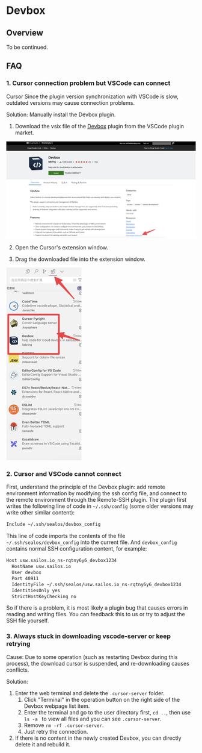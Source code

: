 # Devbox

## Overview

To be continued.

## FAQ

### 1. Cursor connection problem but VSCode can connect

Cursor Since the plugin version synchronization with VSCode is slow, outdated versions may cause connection problems.

Solution: Manually install the Devbox plugin.

1. Download the vsix file of the [Devbox](https://marketplace.visualstudio.com/items?itemName=labring.devbox-aio) plugin
   from the VSCode plugin market.

<img src="https://raw.githubusercontent.com/mlhiter/typora-images/master/CleanShot%202024-11-15%20at%2017.18.13%402x.png" alt="devbox" style="zoom:50%;" />

2. Open the Cursor's extension window.

3. Drag the downloaded file into the extension window.

​    <img src="https://raw.githubusercontent.com/mlhiter/typora-images/master/CleanShot%202024-11-19%20at%2015.03.36%402x.png" style="zoom:50%;" />

### 2. Cursor and VSCode cannot connect

First, understand the principle of the Devbox plugin: add remote environment information by modifying the ssh config
file, and connect to the remote environment through the Remote-SSH plugin. The plugin first writes the following line of
code in `~/.ssh/config` (some older versions may write other similar content):

```bash
Include ~/.ssh/sealos/devbox_config
```

This line of code imports the contents of the file `~/.ssh/sealos/devbox_config` into the current file. And
`devbox_config` contains normal SSH configuration content, for example:

```config
Host usw.sailos.io_ns-rqtny6y6_devbox1234
  HostName usw.sailos.io
  User devbox
  Port 40911
  IdentityFile ~/.ssh/sealos/usw.sailos.io_ns-rqtny6y6_devbox1234
  IdentitiesOnly yes
  StrictHostKeyChecking no
```

So if there is a problem, it is most likely a plugin bug that causes errors in reading and writing files. You can
feedback this to us or try to adjust the SSH file yourself.

### 3. Always stuck in downloading vscode-server or keep retrying

Cause: Due to some operation (such as restarting Devbox during this process), the download cursor is suspended, and
re-downloading causes conflicts.

Solution:

1. Enter the web terminal and delete the `.cursor-server` folder.
   1. Click "Terminal" in the operation button on the right side of the Devbox webpage list item.
   2. Enter the terminal and go to the user directory first, `cd ..`, then use `ls -a ` to view all files and you can
      see `.cursor-server`.
   3. Remove `rm -rf .cursor-server`.
   4. Just retry the connection.
2. If there is no content in the newly created Devbox, you can directly delete it and rebuild it.
